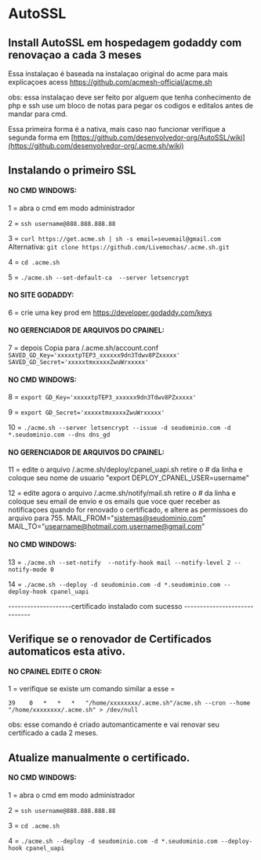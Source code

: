 # AutoSSL
## Install AutoSSL em hospedagem godaddy com renovaçao a cada 3 meses

Essa instalaçao é baseada na instalaçao original do acme
para mais explicaçoes acess https://github.com/acmesh-official/acme.sh

obs: essa instalaçao deve ser feito por alguem que tenha conhecimento de php e ssh
use um bloco de notas para pegar os codigos e editalos antes de mandar para cmd.

Essa primeira forma é a nativa, mais caso nao funcionar verifique a segunda forma em [https://github.com/desenvolvedor-org/AutoSSL/wiki](https://github.com/desenvolvedor-org/.acme.sh/wiki)

## Instalando o primeiro SSL
#### NO CMD WINDOWS:

1 = abra o cmd em modo administrador

2 = ``ssh username@888.888.888.88``

3 = ``curl https://get.acme.sh | sh -s email=seuemail@gmail.com``
Alternativa: ``git clone https://github.com/Livemochas/.acme.sh.git``

4 = ``cd .acme.sh``

5 = ``./acme.sh --set-default-ca  --server letsencrypt``

#### NO SITE GODADDY:
6 = crie uma key prod em https://developer.godaddy.com/keys 

#### NO GERENCIADOR DE ARQUIVOS DO CPAINEL:
7 = depois Copia para /.acme.sh/account.conf
``SAVED_GD_Key='xxxxxtpTEP3_xxxxxx9dn3Tdwv8PZxxxxx'``
``SAVED_GD_Secret='xxxxxtmxxxxxZwuWrxxxxx'``

#### NO CMD WINDOWS:

8 = ``export GD_Key='xxxxxtpTEP3_xxxxxx9dn3Tdwv8PZxxxxx'``

9 = ``export GD_Secret='xxxxxtmxxxxxZwuWrxxxxx'``


10 = ``./acme.sh --server letsencrypt --issue -d seudominio.com -d *.seudominio.com --dns dns_gd``

#### NO GERENCIADOR DE ARQUIVOS DO CPAINEL:
11 = edite o arquivo /.acme.sh/deploy/cpanel_uapi.sh retire o # da linha e coloque seu nome de usuario "export DEPLOY_CPANEL_USER=username"

12 = edite agora o arquivo /.acme.sh/notify/mail.sh retire o # da linha e coloque seu email de envio e os emails que voce quer receber as notificaçoes quando for renovado o certificado, e altere as permissoes do arquivo para 755.
MAIL_FROM="sistemas@seudominio.com"
MAIL_TO="usearname@hotmail.com,username@gmail.com" 

#### NO CMD WINDOWS:

13 = ``./acme.sh --set-notify  --notify-hook mail --notify-level 2 --notify-mode 0``

14 = ``./acme.sh --deploy -d seudominio.com -d *.seudominio.com --deploy-hook cpanel_uapi``

--------------------certificado instalado com sucesso -----------------------------

## Verifique se o renovador de Certificados automaticos esta ativo.
#### NO CPAINEL EDITE O CRON:

1 = verifique se existe um comando similar a esse =  

``39	0	*	*	*	"/home/xxxxxxxx/.acme.sh"/acme.sh --cron --home "/home/xxxxxxxx/.acme.sh" > /dev/null``

obs: esse comando é criado automanticamente e vai renovar seu certificado a cada 2 meses.

## Atualize manualmente o certificado.
#### NO CMD WINDOWS:

1 = abra o cmd em modo administrador

2 = ``ssh username@888.888.888.88``

3 = ``cd .acme.sh``

4 = ``./acme.sh --deploy -d seudominio.com -d *.seudominio.com --deploy-hook cpanel_uapi``
